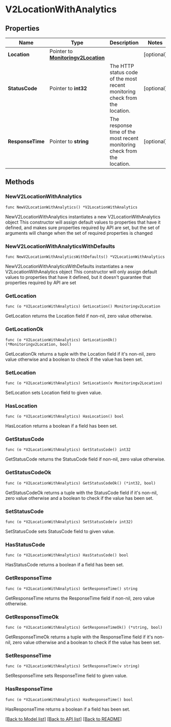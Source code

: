 # V2LocationWithAnalytics

## Properties

Name | Type | Description | Notes
------------ | ------------- | ------------- | -------------
**Location** | Pointer to [**Monitoringv2Location**](monitoringv2Location.md) |  | [optional] 
**StatusCode** | Pointer to **int32** | The HTTP status code of the most recent monitoring check from the location. | [optional] 
**ResponseTime** | Pointer to **string** | The response time of the most recent monitoring check from the location. | [optional] 

## Methods

### NewV2LocationWithAnalytics

`func NewV2LocationWithAnalytics() *V2LocationWithAnalytics`

NewV2LocationWithAnalytics instantiates a new V2LocationWithAnalytics object
This constructor will assign default values to properties that have it defined,
and makes sure properties required by API are set, but the set of arguments
will change when the set of required properties is changed

### NewV2LocationWithAnalyticsWithDefaults

`func NewV2LocationWithAnalyticsWithDefaults() *V2LocationWithAnalytics`

NewV2LocationWithAnalyticsWithDefaults instantiates a new V2LocationWithAnalytics object
This constructor will only assign default values to properties that have it defined,
but it doesn't guarantee that properties required by API are set

### GetLocation

`func (o *V2LocationWithAnalytics) GetLocation() Monitoringv2Location`

GetLocation returns the Location field if non-nil, zero value otherwise.

### GetLocationOk

`func (o *V2LocationWithAnalytics) GetLocationOk() (*Monitoringv2Location, bool)`

GetLocationOk returns a tuple with the Location field if it's non-nil, zero value otherwise
and a boolean to check if the value has been set.

### SetLocation

`func (o *V2LocationWithAnalytics) SetLocation(v Monitoringv2Location)`

SetLocation sets Location field to given value.

### HasLocation

`func (o *V2LocationWithAnalytics) HasLocation() bool`

HasLocation returns a boolean if a field has been set.

### GetStatusCode

`func (o *V2LocationWithAnalytics) GetStatusCode() int32`

GetStatusCode returns the StatusCode field if non-nil, zero value otherwise.

### GetStatusCodeOk

`func (o *V2LocationWithAnalytics) GetStatusCodeOk() (*int32, bool)`

GetStatusCodeOk returns a tuple with the StatusCode field if it's non-nil, zero value otherwise
and a boolean to check if the value has been set.

### SetStatusCode

`func (o *V2LocationWithAnalytics) SetStatusCode(v int32)`

SetStatusCode sets StatusCode field to given value.

### HasStatusCode

`func (o *V2LocationWithAnalytics) HasStatusCode() bool`

HasStatusCode returns a boolean if a field has been set.

### GetResponseTime

`func (o *V2LocationWithAnalytics) GetResponseTime() string`

GetResponseTime returns the ResponseTime field if non-nil, zero value otherwise.

### GetResponseTimeOk

`func (o *V2LocationWithAnalytics) GetResponseTimeOk() (*string, bool)`

GetResponseTimeOk returns a tuple with the ResponseTime field if it's non-nil, zero value otherwise
and a boolean to check if the value has been set.

### SetResponseTime

`func (o *V2LocationWithAnalytics) SetResponseTime(v string)`

SetResponseTime sets ResponseTime field to given value.

### HasResponseTime

`func (o *V2LocationWithAnalytics) HasResponseTime() bool`

HasResponseTime returns a boolean if a field has been set.


[[Back to Model list]](../README.md#documentation-for-models) [[Back to API list]](../README.md#documentation-for-api-endpoints) [[Back to README]](../README.md)


